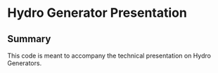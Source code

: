 # Hydro Generator Presentation
## Summary
This code is meant to accompany the technical presentation on Hydro Generators. 